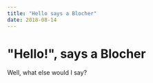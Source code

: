 ```yaml
---
title: "Hello says a Blocher"
date: 2018-08-14
---
```


# "Hello!", says a Blocher

Well, what else would I say?
